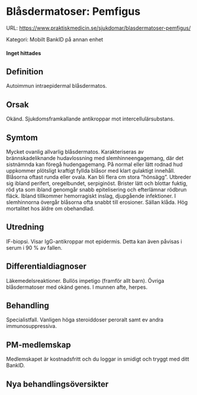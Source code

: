 # Blåsdermatoser: Pemfigus

URL: https://www.praktiskmedicin.se/sjukdomar/blasdermatoser-pemfigus/



Kategori: Mobilt BankID på annan enhet

#### Inget hittades

## Definition

Autoimmun intraepidermal blåsdermatos.

## Orsak

Okänd. Sjukdomsframkallande antikroppar mot intercellulärsubstans.

## Symtom

Mycket ovanlig allvarlig blåsdermatos. Karakteriseras av brännskadeliknande hudavlossning med slemhinneengagemang, där det sistnämnda kan föregå hudengagemang. På normal eller lätt rodnad hud uppkommer plötsligt kraftigt fyllda blåsor med klart gulaktigt innehåll. Blåsorna oftast runda eller ovala. Kan bli flera cm stora ”hönsägg”. Utbreder sig ibland perifert, oregelbundet, serpiginöst. Brister lätt och blottar fuktig, röd yta som ibland genomgår snabb epitelisering och efterlämnar rödbrun fläck. Ibland tillkommer hemorragiskt inslag, djupgående infektioner. I slemhinnorna övergår blåsorna ofta snabbt till erosioner. Sällan klåda. Hög mortalitet hos äldre om obehandlad.

## Utredning

IF-biopsi. Visar IgG-antikroppar mot epidermis. Detta kan även påvisas i serum i 90 % av fallen.

## Differentialdiagnoser

Läkemedelsreaktioner. Bullös impetigo (framför allt barn). Övriga blåsdermatoser med okänd genes. I munnen afte, herpes.

## Behandling

Specialistfall. Vanligen höga steroiddoser peroralt samt ev andra immunosuppressiva.

## PM-medlemskap

Medlemskapet är kostnadsfritt och du loggar in smidigt och tryggt med ditt BankID.

## Nya behandlingsöversikter

